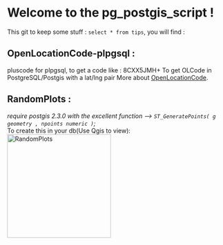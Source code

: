 # Welcome to the pg_postgis_script !  
  
This git to keep some stuff : `select * from tips`, you will find :

## OpenLocationCode-plpgsql :
pluscode for plpgsql, to get a code like : 8CXX5JMH+
To get OLCode in PostgreSQL/Postgis with a lat/lng pair
More about [OpenLocationCode](https://plus.codes/).

## RandomPlots :  
_require postgis 2.3.0 with the excellent function --> `ST_GeneratePoints( g geometry , npoints numeric )`;_  
To create this in your db(Use Qgis to view):  
<img src="http://cen-normandie.com/doc_images/random_plots.PNG" alt="RandomPlots" width="240" height="240">  
